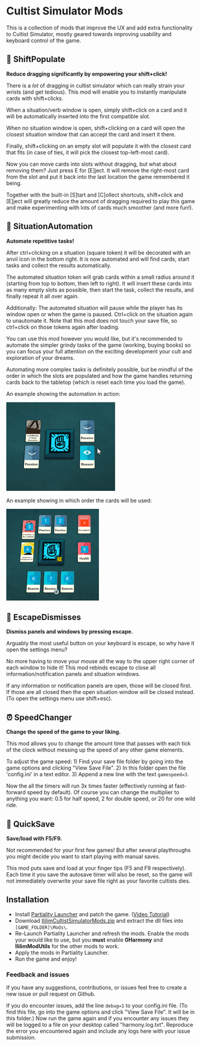 # Cultist Simulator Mods

This is a collection of mods that improve the UX and add extra functionality to Cultist Simulator, mostly geared towards improving usability and keyboard control of the game.

## 🚀 ShiftPopulate

**Reduce dragging significantly by empowering your shift+click!**

There is a _lot_ of dragging in cultist simulator which can really strain your wrists (and get tedious). This mod will enable you to instantly manipulate cards with shift+clicks.

When a situation/verb window is open, simply shift+click on a card and it will be automatically inserted into the first compatible slot.

When no situation window is open, shift+clicking on a card will open the closest situation window that can accept the card and insert it there.

Finally, shift+clicking on an empty slot will populate it with the closest card that fits (in case of ties, it will pick the closest top-left-most card).

Now you can move cards into slots without dragging, but what about removing them? Just press E for [E]ject. It will remove the right-most card from the slot and put it back into the last location the game remembered it being.

Together with the built-in [S]tart and [C]ollect shortcuts, shift+click and [E]ject will greatly reduce the amount of dragging required to play this game and make experimenting with lots of cards much smoother (and more fun!).

## 🔨 SituationAutomation

**Automate repetitive tasks!**

After ctrl+clicking on a situation (square token) it will be decorated with an anvil icon in the bottom right. It is now automated and will find cards, start tasks and collect the results automatically.

The automated situation token will grab cards within a small radius around it (starting from top to bottom, then left to right). It will insert these cards into as many empty slots as possible, then start the task, collect the results, and finally repeat it all over again.

Additionally: The automated situation will pause while the player has its window open or when the game is paused. Ctrl+click on the situation again to unautomate it. Note that this mod does not touch your save file, so ctrl+click on those tokens again after loading.

You can use this mod however you would like, but it's recommended to automate the simpler grindy tasks of the game (working, buying books) so you can focus your full attention on the exciting development your cult and exploration of your dreams.

Automating more complex tasks is definitely possible, but be mindful of the order in which the slots are populated and how the game handles returning cards back to the tabletop (which is reset each time you load the game).

An example showing the automation in action:

![An example showing the automation in action](resources/demo-automation.gif?raw=true)

An example showing in which order the cards will be used:

![An example showing in which order the cards will be used](resources/demo-automation-order.png?raw=true)

## 👻 EscapeDismisses

**Dismiss panels and windows by pressing escape.**

Arguably the most useful button on your keyboard is escape, so why have it open the settings menu?

No more having to move your mouse all the way to the upper right corner of each window to hide it! This mod rebinds escape to close all information/notification panels and situation windows.

If any information or notification panels are open, those will be closed first. If those are all closed then the open situation window will be closed instead. (To open the settings menu use shift+esc).

## ⏰ SpeedChanger

**Change the speed of the game to your liking.**

This mod allows you to change the amount time that passes with each tick of the clock without messing up the speed of any other game elements.

To adjust the game speed: 1) Find your save file folder by going into the game options and clicking "View Save File". 2) In this folder open the file 'config.ini' in a text editor. 3) Append a new line with the text `gamespeed=3`.

Now the all the timers will run 3x times faster (effectively running at fast-forward speed by default). Of course you can change the multiplier to anything you want: 0.5 for half speed, 2 for double speed, or 20 for one wild ride.

## 💾 QuickSave

**Save/load with F5/F9.**

Not recommended for your first few games! But after several playthroughs you might decide you want to start playing with manual saves.

This mod puts save and load at your finger tips (F5 and F9 respectively). Each time it you save the autosave timer will also be reset, so the game will not immediately overwrite your save file right as your favorite cultists dies.

## Installation

- Install [Partiality Launcher](https://github.com/PartialityModding/PartialityLauncher/blob/master/Tutorial.md) and patch the game. ([Video Tutorial](https://www.youtube.com/watch?v=-bOtCVR_DNw))
- Download [IlilimCultistSimulatorMods.zip](https://github.com/ililim/CultistSimulatorMods/releases) and extract the dll files into `[GAME_FOLDER]\Mods\`.
- Re-Launch Partiality Launcher and refresh the mods. Enable the mods your would like to use, but you **must** enable **0Harmony** and **IlilimModUtils** for the other mods to work.
- Apply the mods in Partiality Launcher.
- Run the game and enjoy!

### Feedback and issues

If you have any suggestions, contributions, or issues feel free to create a new issue or pull request on Github.

If you do encounter issues, add the line `debug=1` to your config.ini file. (To find this file, go into the game options and click "View Save File". It will be in this folder.) Now run the game again and if you encounter any issues they will be logged to a file on your desktop called "harmony.log.txt". Reproduce the error you encountered again and include any logs here with your issue submission.
